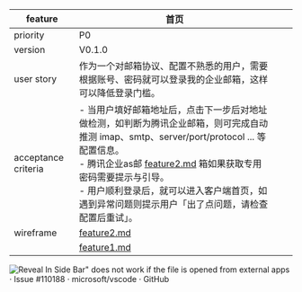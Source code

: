 | feature             | 首页                                                         |      |      |
| ------------------- | ------------------------------------------------------------ | ---- | ---- |
| priority            | P0                                                           |      |      |
| version             | V0.1.0                                                       |      |      |
| user story          | 作为一个对邮箱协议、配置不熟悉的用户，需要根据账号、密码就可以登录我的企业邮箱，这样可以降低登录门槛。 |      |      |
| acceptance criteria | - 当用户填好邮箱地址后，点击下一步后对地址做检测，如判断为腾讯企业邮箱，则可完成自动推测 imap、smtp、server/port/protocol ... 等配置信息。<br />- 腾讯企业as邮 [feature2.md](feature2.md) 箱如果获取专用密码需要提示与引导。 <br />- 用户顺利登录后，就可以进入客户端首页，如遇到异常问题则提示用户「出了点问题，请检查配置后重试」。 |      |      |
| wireframe           | [feature2.md](feature2.md)                                   |      |      |
|                     | [feature1.md](feature1.md)                                   |      |      |

![Reveal In Side Bar" does not work if the file is opened from external apps  · Issue #110188 · microsoft/vscode · GitHub](https://user-images.githubusercontent.com/3396686/98483741-312dc580-220b-11eb-822a-ed0c7b693521.png)